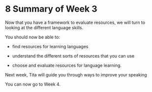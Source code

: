 # 8 Summary of Week 3


Now that you have a framework to evaluate resources, we will turn to looking at the different language skills. 

You should now be able to:

* find resources for learning languages

* understand the different sorts of resources that you can use

* choose and evaluate resources for language learning.

Next week, Tita will guide you through ways to improve your speaking

You can now go to Week 4.

